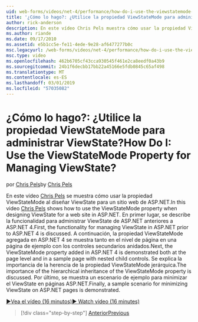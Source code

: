 ```yaml
---
uid: web-forms/videos/net-4/performance/how-do-i-use-the-viewstatemode-property-for-managing-viewstate
title: '¿Cómo lo hago?: ¿Utilice la propiedad ViewStateMode para administrar ViewState? | Microsoft Docs'
author: rick-anderson
description: En este vídeo Chris Pels muestra cómo usar la propiedad ViewStateMode al diseñar ViewState para un sitio web de ASP.NET.
ms.author: riande
ms.date: 09/17/2010
ms.assetid: e5b1cc5e-fe11-4ede-9e28-af6477277b0c
msc.legacyurl: /web-forms/videos/net-4/performance/how-do-i-use-the-viewstatemode-property-for-managing-viewstate
msc.type: video
ms.openlocfilehash: 462b6705cf43cca930545f461e2ca8eedf0a43b9
ms.sourcegitcommit: 24b1f6decbb17bb22a45166e5fdb0845c65af498
ms.translationtype: MT
ms.contentlocale: es-ES
ms.lasthandoff: 03/01/2019
ms.locfileid: "57035082"
---
```

<a name="how-do-i-use-the-viewstatemode-property-for-managing-viewstate"></a><span data-ttu-id="9f182-104">¿Cómo lo hago?: ¿Utilice la propiedad ViewStateMode para administrar ViewState?</span><span class="sxs-lookup"><span data-stu-id="9f182-104">How Do I: Use the ViewStateMode Property for Managing ViewState?</span></span>
====================
<span data-ttu-id="9f182-105">por [Chris Pels](https://twitter.com/chrispels)</span><span class="sxs-lookup"><span data-stu-id="9f182-105">by [Chris Pels](https://twitter.com/chrispels)</span></span>

<span data-ttu-id="9f182-106">En este vídeo [Chris Pels](http://www.idevtech.com) se muestra cómo usar la propiedad ViewStateMode al diseñar ViewState para un sitio web de ASP.NET.</span><span class="sxs-lookup"><span data-stu-id="9f182-106">In this video [Chris Pels](http://www.idevtech.com) shows how to use the ViewStateMode property when designing ViewState for a web site in ASP.NET.</span></span> <span data-ttu-id="9f182-107">En primer lugar, se describe la funcionalidad para administrar ViewState de ASP.NET anteriores a ASP.NET 4.</span><span class="sxs-lookup"><span data-stu-id="9f182-107">First, the functionality for managing ViewState in ASP.NET prior to ASP.NET 4 is discussed.</span></span> <span data-ttu-id="9f182-108">A continuación, la propiedad ViewStateMode agregada en ASP.NET 4 se muestra tanto en el nivel de página en una página de ejemplo con los controles secundarios anidados.</span><span class="sxs-lookup"><span data-stu-id="9f182-108">Next, the ViewStateMode property added in ASP.NET 4 is demonstrated both at the page level and in a sample page with nested child controls.</span></span> <span data-ttu-id="9f182-109">Se explica la importancia de la herencia de la propiedad ViewStateMode jerárquica.</span><span class="sxs-lookup"><span data-stu-id="9f182-109">The importance of the hierarchical inheritance of the ViewStateMode property is discussed.</span></span> <span data-ttu-id="9f182-110">Por último, se muestra un escenario de ejemplo para minimizar el ViewState en páginas ASP.NET.</span><span class="sxs-lookup"><span data-stu-id="9f182-110">Finally, a sample scenario for minimizing ViewState on ASP.NET pages is demonstrated.</span></span>

[<span data-ttu-id="9f182-111">&#9654;Vea el vídeo (16 minutos)</span><span class="sxs-lookup"><span data-stu-id="9f182-111">&#9654; Watch video (16 minutes)</span></span>](https://channel9.msdn.com/Blogs/ASP-NET-Site-Videos/how-do-i-use-the-viewstatemode-property-for-managing-viewstate)

> [!div class="step-by-step"]
> [<span data-ttu-id="9f182-112">Anterior</span><span class="sxs-lookup"><span data-stu-id="9f182-112">Previous</span></span>](aspnet-4-quick-hit-easy-state-compression.md)
